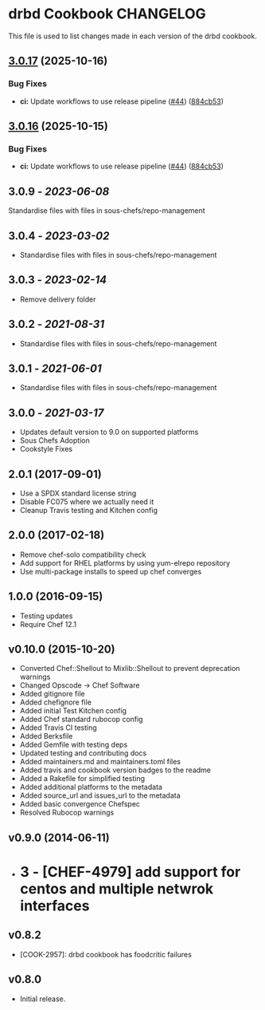 # drbd Cookbook CHANGELOG

This file is used to list changes made in each version of the drbd cookbook.

## [3.0.17](https://github.com/sous-chefs/drbd/compare/v3.0.16...v3.0.17) (2025-10-16)


### Bug Fixes

* **ci:** Update workflows to use release pipeline ([#44](https://github.com/sous-chefs/drbd/issues/44)) ([884cb53](https://github.com/sous-chefs/drbd/commit/884cb53ecda7332a93ea885e164e712be9e06300))

## [3.0.16](https://github.com/sous-chefs/drbd/compare/3.0.15...v3.0.16) (2025-10-15)


### Bug Fixes

* **ci:** Update workflows to use release pipeline ([#44](https://github.com/sous-chefs/drbd/issues/44)) ([884cb53](https://github.com/sous-chefs/drbd/commit/884cb53ecda7332a93ea885e164e712be9e06300))

## 3.0.9 - *2023-06-08*

Standardise files with files in sous-chefs/repo-management

## 3.0.4 - *2023-03-02*

* Standardise files with files in sous-chefs/repo-management

## 3.0.3 - *2023-02-14*

* Remove delivery folder

## 3.0.2 - *2021-08-31*

* Standardise files with files in sous-chefs/repo-management

## 3.0.1 - *2021-06-01*

* Standardise files with files in sous-chefs/repo-management

## 3.0.0 - *2021-03-17*

* Updates default version to 9.0 on supported platforms
* Sous Chefs Adoption
* Cookstyle Fixes

## 2.0.1 (2017-09-01)

* Use a SPDX standard license string
* Disable FC075 where we actually need it
* Cleanup Travis testing and Kitchen config

## 2.0.0 (2017-02-18)

* Remove chef-solo compatibility check
* Add support for RHEL platforms by using yum-elrepo repository
* Use multi-package installs to speed up chef converges

## 1.0.0 (2016-09-15)

* Testing updates
* Require Chef 12.1

## v0.10.0 (2015-10-20)

* Converted Chef::Shellout to Mixlib::Shellout to prevent deprecation warnings
* Changed Opscode -> Chef Software
* Added gitignore file
* Added chefignore file
* Added initial Test Kitchen config
* Added Chef standard rubocop config
* Added Travis CI testing
* Added Berksfile
* Added Gemfile with testing deps
* Updated testing and contributing docs
* Added maintainers.md and maintainers.toml files
* Added travis and cookbook version badges to the readme
* Added a Rakefile for simplified testing
* Added additional platforms to the metadata
* Added source\_url and issues\_url to the metadata
* Added basic convergence Chefspec
* Resolved Rubocop warnings

## v0.9.0 (2014-06-11)

* # 3 - [CHEF-4979] add support for centos and multiple netwrok interfaces

## v0.8.2

* [COOK-2957]: drbd cookbook has foodcritic failures

## v0.8.0

* Initial release.
